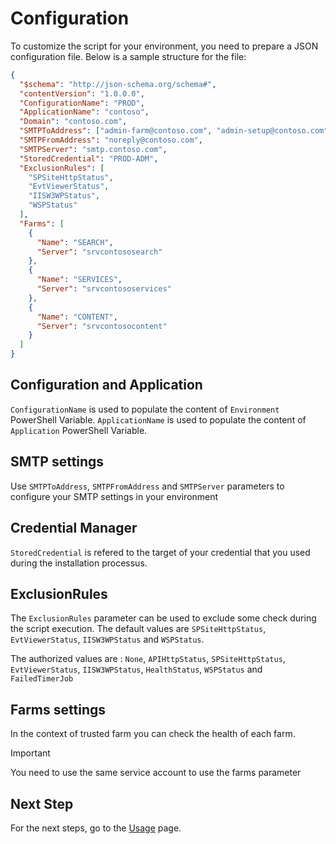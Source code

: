 # Configuration

To customize the script for your environment, you need to prepare a JSON configuration file. Below is a sample structure for the file:

```json
{
  "$schema": "http://json-schema.org/schema#",
  "contentVersion": "1.0.0.0",
  "ConfigurationName": "PROD",
  "ApplicationName": "contoso",
  "Domain": "contoso.com",
  "SMTPToAddress": ["admin-farm@contoso.com", "admin-setup@contoso.com"],
  "SMTPFromAddress": "noreply@contoso.com",
  "SMTPServer": "smtp.contoso.com",
  "StoredCredential": "PROD-ADM",
  "ExclusionRules": [
    "SPSiteHttpStatus",
    "EvtViewerStatus",
    "IISW3WPStatus",
    "WSPStatus"
  ],
  "Farms": [
    {
      "Name": "SEARCH",
      "Server": "srvcontososearch"
    },
    {
      "Name": "SERVICES",
      "Server": "srvcontososervices"
    },
    {
      "Name": "CONTENT",
      "Server": "srvcontosocontent"
    }
  ]
}
```

## Configuration and Application

`ConfigurationName` is used to populate the content of `Environment` PowerShell Variable.
`ApplicationName` is used to populate the content of `Application` PowerShell Variable.

## SMTP settings

Use `SMTPToAddress`, `SMTPFromAddress` and `SMTPServer` parameters to configure your SMTP settings in your environment

## Credential Manager

`StoredCredential` is refered to the target of your credential that you used during the installation processus.

## ExclusionRules

The `ExclusionRules` parameter can be used to exclude some check during the script execution. The default values are `SPSiteHttpStatus`, `EvtViewerStatus`, `IISW3WPStatus` and `WSPStatus`.

The authorized values are : `None`, `APIHttpStatus`, `SPSiteHttpStatus`, `EvtViewerStatus`, `IISW3WPStatus`, `HealthStatus`, `WSPStatus` and `FailedTimerJob`

## Farms settings

In the context of trusted farm you can check the health of each farm.

> [!IMPORTANT]
> You need to use the same service account to use the farms parameter

## Next Step

For the next steps, go to the [Usage](./Usage) page.
